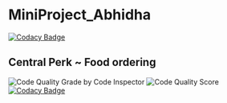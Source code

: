 # MiniProject_Abhidha

[![Codacy Badge](https://api.codacy.com/project/badge/Grade/2434c8cbc6dd470fba91ad0b218110bc)](https://app.codacy.com/gh/AbhidhaChoudhari/MiniProject_Abhidha?utm_source=github.com&utm_medium=referral&utm_content=AbhidhaChoudhari/MiniProject_Abhidha&utm_campaign=Badge_Grade_Settings)

## Central Perk ~ Food ordering 

![Code Quality Grade by Code Inspector](https://www.code-inspector.com/project/25049/status/svg) ![Code Quality Score](https://www.code-inspector.com/project/25049/score/svg)
[![Codacy Badge](https://app.codacy.com/project/badge/Grade/e3524e62ad904ed2a6359f354f1058a7)](https://www.codacy.com/gh/AbhidhaChoudhari/MiniProject_Abhidha/dashboard?utm_source=github.com&amp;utm_medium=referral&amp;utm_content=AbhidhaChoudhari/MiniProject_Abhidha&amp;utm_campaign=Badge_Grade)
